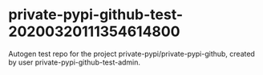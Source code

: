 # private-pypi-github-test-20200320111354614800
Autogen test repo for the project private-pypi/private-pypi-github, created by user private-pypi-github-test-admin.
